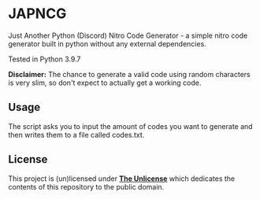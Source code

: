 # JAPNCG
Just Another Python (Discord) Nitro Code Generator - a simple nitro code generator built in python without any external dependencies. 

Tested in Python 3.9.7

**Disclaimer:** The chance to generate a valid code using random characters is very slim, so don't expect to actually get a working code.
## Usage
The script asks you to input the amount of codes you want to generate and then writes them to a file called codes.txt.
## License
This project is (un)licensed under [**The Unlicense**](https://unlicense.org/) which dedicates the contents of this repository to the public domain.
